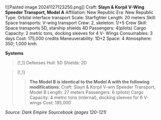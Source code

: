 ![[Pasted image 20241127123250.png]]
Craft: **Slayn & Korpil V-Wing Speeder Transport, Model A**
Affiliation: New Republic
Era: New Republic
Type: Orbital interface transport
Scale: Starfighter
Length: 20 meters
Skill: Space transports: V-wing transport
Crew: 2, skeleton: 1/+5
Crew Skill: Space transports 5D, starship shields 4D
Passengers: 4(pilots)
Cargo Capacity: 2 metric tons, docking sleeves for 4 V-
Wings
Consumables: 3 days
Cost: 175,000 credits
Maneuverability: 1D+2
Space: 4
Atmosphere: 350; 1,000 kmh

**Systems**
> [!_1] Defenses
> Hull: 5D
> Shields: 2D

> [!_1] 
> > **The Model B is identical to the Model A with the following modifications:**
> > Craft: Slayn & Korpil V-win Speeder Transport, Model B
> > Length: 27 meters
> > Passengers: 6 (pilots)
> > Cargo Capacity: 4 metric tons (internal), docking sleeves for 6 V-wings
> > Cost: 195,000
> 


*Source: Dark Empire Sourcebook (pages 120-121)*
